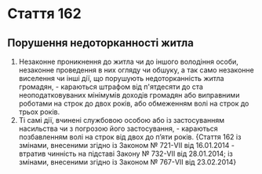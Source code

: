 Cтаття 162
====
Порушення недоторканності житла
----
1. Незаконне проникнення до житла чи до іншого володіння особи, незаконне проведення в них огляду чи обшуку, а так само незаконне виселення чи інші дії, що порушують недоторканність житла громадян, -
караються штрафом від п'ятдесяти до ста неоподатковуваних мінімумів доходів громадян або виправними роботами на строк до двох років, або обмеженням волі на строк до трьох років.
2. Ті самі дії, вчинені службовою особою або із застосуванням насильства чи з погрозою його застосування, -
караються позбавленням волі на строк від двох до п’яти років.
{Стаття 162 із змінами, внесеними згідно із Законом № 721-VII від 16.01.2014 - втратив чинність на підставі Закону № 732-VII від 28.01.2014; із змінами, внесеними згідно із Законом № 767-VII від 23.02.2014}

